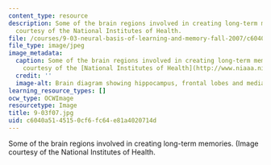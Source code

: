```yaml
---
content_type: resource
description: Some of the brain regions involved in creating long-term memories. (Image
  courtesy of the National Institutes of Health.
file: /courses/9-03-neural-basis-of-learning-and-memory-fall-2007/c6040a5145150cf6fc64e81a4020714d_9-03f07.jpg
file_type: image/jpeg
image_metadata:
  caption: Some of the brain regions involved in creating long-term memories. (Image
    courtesy of the [National Institutes of Health](http://www.niaaa.nih.gov/).)
  credit: ''
  image-alt: Brain diagram showing hippocampus, frontal lobes and medial septum.
learning_resource_types: []
ocw_type: OCWImage
resourcetype: Image
title: 9-03f07.jpg
uid: c6040a51-4515-0cf6-fc64-e81a4020714d
---
```

Some of the brain regions involved in creating long-term memories. (Image courtesy of the National Institutes of Health.

